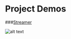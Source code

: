 # Project Demos

###[Streamer](http://cpbasham.github.io/projects/streamer)

![alt text](http://cpbasham.github.io/projects/imgs/thumbnails/streamer-static.gif)
